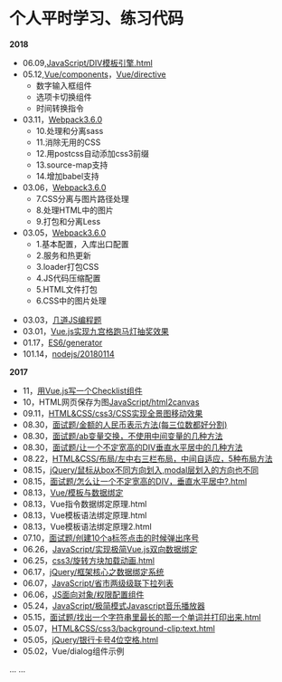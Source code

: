 # 个人平时学习、练习代码

**2018**
+ 06.09,[JavaScript/DIV模板引擎.html](https://github.com/dunizb/CodeTest/tree/master/JavaScript/DIV模板引擎.html)
+ 05.12,[Vue/components](https://github.com/dunizb/CodeTest/tree/master/Vue/components)，[Vue/directive](https://github.com/dunizb/CodeTest/tree/master/Vue/directive)
  - 数字输入框组件
  - 选项卡切换组件
  - 时间转换指令
+ 03.11，[Webpack3.6.0](https://github.com/dunizb/CodeTest/tree/master/build/webpack3.x)
  - 10.处理和分离sass
  - 11.消除无用的CSS
  - 12.用postcss自动添加css3前缀
  - 13.source-map支持
  - 14.增加babel支持
+ 03.06，[Webpack3.6.0](https://github.com/dunizb/CodeTest/tree/master/build/webpack3.x)
  - 7.CSS分离与图片路径处理
  - 8.处理HTML中的图片
  - 9.打包和分离Less
+ 03.05，[Webpack3.6.0](https://github.com/dunizb/CodeTest/tree/master/build/webpack3.x)
  - 1.基本配置，入库出口配置
  - 2.服务和热更新
  - 3.loader打包CSS
  - 4.JS代码压缩配置
  - 5.HTML文件打包
  - 6.CSS中的图片处理
- 03.03，[几道JS编程题](https://github.com/dunizb/CodeTest/tree/master/JavaScript/%E7%BC%96%E7%A8%8B%E9%A2%98)
- 03.01，[Vue.js实现九宫格跑马灯抽奖效果](https://github.com/dunizb/CodeTest/tree/master/Vue/lottery)
- 01.17，[ES6/generator](https://github.com/dunizb/CodeTest/blob/master/ES6/generator/)
- 101.14，[nodejs/20180114](https://github.com/dunizb/CodeTest/blob/master/nodejs/20180114/)

**2017**

- 11，[用Vue.js写一个Checklist组件](https://github.com/dunizb/CodeTest/blob/master/Vue/components/checklist/)
- 10，HTML网页保存为图[JavaScript/html2canvas](https://github.com/dunizb/CodeTest/blob/master/JavaScript/html2canvas/demo.html)
- 09.11，[HTML&CSS/css3/CSS实现全景图移动效果](https://github.com/dunizb/CodeTest/blob/master/HTML&CSS/css3/CSS实现全景图移动效果.html)
- 08.30，[面试题/金额的人民币表示方法(每三位数都好分割)](https://github.com/dunizb/CodeTest/blob/master/面试题/金额的人民币表示方法(每三位数都好分割).html)
- 08.30，[面试题/ab变量交换，不使用中间变量的几种方法](https://github.com/dunizb/CodeTest/blob/master/面试题/ab变量交换，不是用中间变量.html)
- 08.30，[面试题/让一个不定宽高的DIV垂直水平居中的几种方法](https://github.com/dunizb/CodeTest/blob/master/面试题/怎么让一个不定宽高的DIV，垂直水平居中?.html.html)
- 08.22，[HTML&CSS/布局/左中右三栏布局，中间自适应，5种布局方法](https://github.com/dunizb/CodeTest/blob/master/HTML&CSS/布局/左中右三栏布局，中间自适应，5种布局方法.html)
- 08.15，[jQuery/鼠标从box不同方向划入,modal层划入的方向也不同](https://github.com/dunizb/CodeTest/blob/master/jQuery/鼠标从box不同方向划入/) 
- 08.15，[面试题/怎么让一个不定宽高的DIV，垂直水平居中?.html](https://github.com/dunizb/CodeTest/blob/master/面试题/怎么让一个不定宽高的DIV，垂直水平居中?.html)
- 08.13，[Vue/模板与数据绑定](https://github.com/dunizb/CodeTest/blob/master/Vue/模板与数据绑定/)
- 08.13，Vue指令数据绑定原理.html
- 08.13，Vue模板语法绑定原理.html
- 08.13，Vue模板语法绑定原理2.html
- 07.10，[面试题/创建10个a标签点击的时候弹出序号](https://github.com/dunizb/CodeTest/tree/master/%E9%9D%A2%E8%AF%95%E9%A2%98/创建10个a标签点击的时候弹出序号.html)
- 06.26，[JavaScript/实现极简Vue.js双向数据绑定](https://github.com/dunizb/CodeTest/blob/master/JavaScript/实现极简Vue.js双向数据绑定.html)
- 06.25，[css3/旋转方块加载动画.html](https://github.com/dunizb/CodeTest/blob/master/HTML%26CSS/css3/旋转方块加载动画.html)
- 06.17，[jQuery/框架核心之数据绑定系统](https://github.com/dunizb/CodeTest/tree/master/jQuery/框架核心之数据绑定系统)
- 06.07，[JavaScript/省市两级级联下拉列表](https://github.com/dunizb/CodeTest/blob/master/JavaScript/%E7%9C%81%E5%B8%82%E4%B8%A4%E7%BA%A7%E7%BA%A7%E8%81%94%E4%B8%8B%E6%8B%89%E5%88%97%E8%A1%A8.html)
- 06.06，[JS面向对象/权限配置组件](https://github.com/dunizb/CodeTest/tree/master/JS%E9%9D%A2%E5%90%91%E5%AF%B9%E8%B1%A1/%E6%9D%83%E9%99%90%E9%85%8D%E7%BD%AE%E7%BB%84%E4%BB%B6)
- 05.24，[JavaScript/极简模式Javascript音乐播放器](https://github.com/dunizb/CodeTest/tree/master/JavaScript/%E6%9E%81%E7%AE%80%E6%A8%A1%E5%BC%8FJavascript%E9%9F%B3%E4%B9%90%E6%92%AD%E6%94%BE%E5%99%A8)
- 05.15，[面试题/找出一个字符串里最长的那一个单词并打印出来.html](https://github.com/dunizb/CodeTest/blob/master/面试题/找出一个字符串里最长的那一个单词并打印出来.html)
- 05.07，[HTML&CSS/css3/background-clip:text.html](https://github.com/dunizb/CodeTest/blob/master/HTML%26CSS/css3/background-clip:text.html)
- 05.05，[jQuery/银行卡号4位空格.html](https://github.com/dunizb/CodeTest/blob/master/jQuery/%E9%93%B6%E8%A1%8C%E5%8D%A1%E5%8F%B74%E4%BD%8D%E7%A9%BA%E6%A0%BC.html)
- 05.02，Vue/dialog组件示例

... ...
